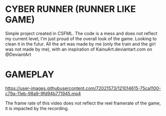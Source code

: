 #
# CYBER RUNNER (RUNNER LIKE GAME)
Simple project created in CSFML.
The code is a mess and does not reflect my current level, I'm just proud of the overall look of the game. Looking to clean it in the futur.
All the art was made by me (only the train and the girl was not made by me), with an inspiration of KainuArt.deviantart.com on @DeviantArt

#
# GAMEPLAY
https://user-images.githubusercontent.com/72021573/121014615-75ca1100-c79a-11eb-98a9-9fd94b771945.mp4

The frame rate of this video does not reflect the reel framerate of the game, it is impacted by the recording.
